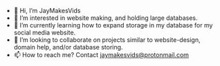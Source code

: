 - 👋 Hi, I’m JayMakesVids
- 👀 I’m interested in website making, and holding large databases.
- 🌱 I’m currently learning how to expand storage in my database for my social media website.
- 💞️ I’m looking to collaborate on projects similar to website-design, domain help, and/or database storing.
- 📫 How to reach me? Contact jaymakesvids@protonmail.com
